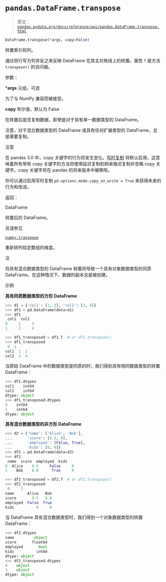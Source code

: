 # `pandas.DataFrame.transpose`

> 原文：[`pandas.pydata.org/docs/reference/api/pandas.DataFrame.transpose.html`](https://pandas.pydata.org/docs/reference/api/pandas.DataFrame.transpose.html)

```py
DataFrame.transpose(*args, copy=False)
```

转置索引和列。

通过将行写为列并反之来反映 DataFrame 在其主对角线上的转置。属性 `T` 是方法 `transpose()` 的访问器。

参数：

***args** 元组，可选

为了与 NumPy 兼容而被接受。

**copy** 布尔值，默认为 False

在转置后是否复制数据，即使是对于具有单一数据类型的 DataFrame。

注意，对于混合数据类型的 DataFrame 或具有任何扩展类型的 DataFrame，总是需要复制。

注意

在 pandas 3.0 中，copy 关键字的行为将发生变化。[写时复制](https://pandas.pydata.org/docs/dev/user_guide/copy_on_write.html) 将默认启用，这意味着所有带有 copy 关键字的方法将使用延迟复制机制来推迟复制并忽略 copy 关键字。copy 关键字将在 pandas 的将来版本中被移除。

你可以通过启用写时复制 `pd.options.mode.copy_on_write = True` 来获得未来的行为和改进。

返回：

DataFrame

转置后的 DataFrame。

另请参见

[`numpy.transpose`](https://numpy.org/doc/stable/reference/generated/numpy.transpose.html#numpy.transpose "(在 NumPy v1.26 中)")

重新排列给定数组的维度。

注

将具有混合数据类型的 DataFrame 转置将导致一个具有对象数据类型的同质 DataFrame。在这种情况下，数据的副本总是被创建。

示例

**具有同质数据类型的方形 DataFrame**

```py
>>> d1 = {'col1': [1, 2], 'col2': [3, 4]}
>>> df1 = pd.DataFrame(data=d1)
>>> df1
 col1  col2
0     1     3
1     2     4 
```

```py
>>> df1_transposed = df1.T  # or df1.transpose()
>>> df1_transposed
 0  1
col1  1  2
col2  3  4 
```

当原始 DataFrame 中的数据类型是同质的时，我们得到具有相同数据类型的转置 DataFrame：

```py
>>> df1.dtypes
col1    int64
col2    int64
dtype: object
>>> df1_transposed.dtypes
0    int64
1    int64
dtype: object 
```

**具有混合数据类型的非方形 DataFrame**

```py
>>> d2 = {'name': ['Alice', 'Bob'],
...       'score': [9.5, 8],
...       'employed': [False, True],
...       'kids': [0, 0]}
>>> df2 = pd.DataFrame(data=d2)
>>> df2
 name  score  employed  kids
0  Alice    9.5     False     0
1    Bob    8.0      True     0 
```

```py
>>> df2_transposed = df2.T  # or df2.transpose()
>>> df2_transposed
 0     1
name      Alice   Bob
score       9.5   8.0
employed  False  True
kids          0     0 
```

当 DataFrame 具有混合数据类型时，我们得到一个对象数据类型的转置 DataFrame：

```py
>>> df2.dtypes
name         object
score       float64
employed       bool
kids          int64
dtype: object
>>> df2_transposed.dtypes
0    object
1    object
dtype: object 
```
